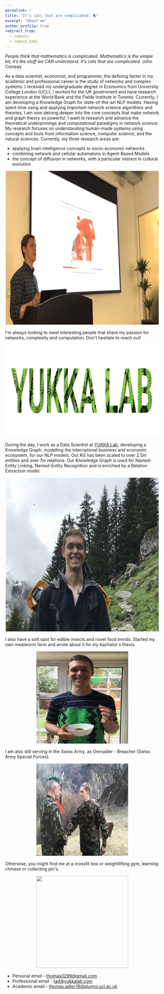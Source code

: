 ```yaml
---
permalink: /
title: "It’s cats that are complicated. 🐈"
excerpt: "About me"
author_profile: true
redirect_from: 
  - /about/
  - /about.html
---
```



*People think that mathematics is complicated. Mathematics is the simple bit, it’s the stuff we CAN understand. It’s cats that are complicated.*
John Conway

As a data scientist, economist, and programmer, the defining factor in my academic and professional career is the study of networks and complex systems. I received my undergraduate degree in Economics from University College London (UCL); I worked for the UK government and have research experience at the World Bank and the Fields Institute in Toronto. Currently, I am developing a Knowledge Graph for state-of-the-art NLP models. Having spent time using and applying important network science algorithms and theories, I am now delving deeper into the core concepts that make network and graph theory so powerful. I want to research and advance the theoretical underpinnings and computational paradigms in network science. My research focuses on understanding human-made systems using concepts and tools from information science, computer science, and the natural sciences. Currently, my three research areas are:

- applying brain intelligence concepts to socio-economic networks
- combining network and cellular automatons in Agent-Based Models
- the concept of diffusion in networks, with a particular interest in cultural evolution

<center><img src="/images/profile/speech.png" width="500" height="500" /></center>

I'm always looking to meet interesting people that share my passion for networks, complexity and computation. Don't hesitate to reach out!

<center><img src="/images/profile/yukka_logo.png" width="700" height="300" /></center>

During the day, I work as a Data Scientist at [YUKKA Lab](https://www.yukkalab.com/), developing a Knowledge Graph, modelling the internaitonal business and economic ecosystem, for our NLP models. Our KG has been scaled to over 2.5m entities and over 7m relations. Our Knowledge Graph is used for Named-Entity Linking, Named-Entity Recognition and is enriched by a Relation Extraction model.

<center><img src="/images/profile/hike.png" width="500" height="500" /></center>

I also have a soft spot for edible insects and novel food trends. Started my own mealworm farm and wrote about it for my bachelor's thesis.

<center><img src="/images/profile/insects.JPG" width="300" height="300" /></center>

I am also still serving in the Swiss Army, as Grenadier - Breacher (Swiss Army Special Forces).

<center><img src="/images/profile/armee.JPG" width="300" height="300" /></center>

Otherwise, you might find me at a crossfit box or weightlifting gym, learning chinese or collecting pin's.

<center><img src="/images/profile/CF.jpg" width="300" height="300" /></center>


- Personal email - [thomas0299@gmail.com](mailto:thomas0299@gmail.com)
- Professional email - [tad@yukkalab.com](mailto:tad@yukkalab.com)
- Academic email - [thomas.adler.18@alumni.ucl.ac.uk](mailto:thomas.adler.18@alumni.ucl.ac.uk)
